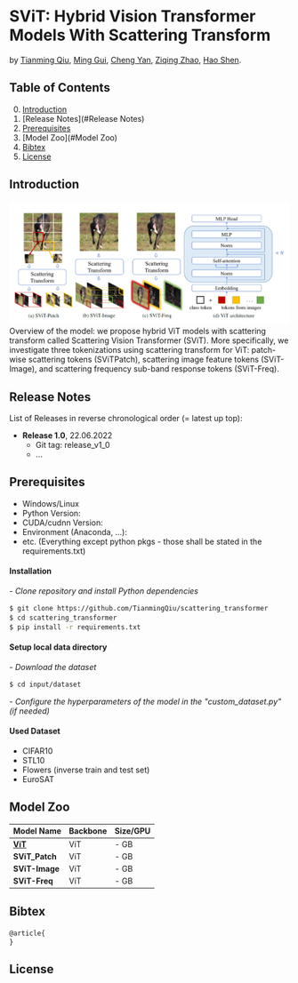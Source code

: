# SViT: Hybrid Vision Transformer Models With Scattering Transform

by [Tianming Qiu](https://github.com/TianmingQiu), [Ming Gui](https://github.com/mgui7), [Cheng Yan](https://github.com/ChengYan97), [Ziqing Zhao](https://github.com/ZiqingZhao), [Hao Shen](https://www.fortiss.org/forschung/projekte/detail/machine-learning-lab).

## Table of Contents
0. [Introduction](#introduction)
0. [Release Notes](#Release Notes)
0. [Prerequisites](#Prerequisites)
0. [Model Zoo](#Model Zoo)
0. [Bibtex](#Bibtex)
0. [License](#License)

## Introduction
![image](SViT_framework.png)
Overview of the model: we propose hybrid ViT models with scattering transform called Scattering Vision Transformer (SViT). More specifically, we investigate three tokenizations using scattering transform for ViT: patch-wise scattering tokens (SViTPatch), scattering image feature tokens (SViT-Image), and scattering frequency sub-band response tokens (SViT-Freq). 

## Release Notes
List of Releases in reverse chronological order (= latest up top):
- **Release 1.0**, 22.06.2022
    - Git tag: release_v1_0
    - ...

## Prerequisites
- Windows/Linux
- Python Version: 
- CUDA/cudnn Version: 
- Environment (Anaconda, ...):  
- etc. (Everything except python pkgs - those shall be stated in the requirements.txt)

#### Installation

*- Clone repository and install Python dependencies*
```sh
$ git clone https://github.com/TianmingQiu/scattering_transformer
$ cd scattering_transformer
$ pip install -r requirements.txt 
```

#### Setup local data directory

*- Download the dataset*
```sh
$ cd input/dataset
```
*- Configure the hyperparameters of the model in the "custom_dataset.py" (if needed)*

#### Used Dataset
- CIFAR10 
- STL10
- Flowers (inverse train and test set)
- EuroSAT

## Model Zoo

| Model Name | Backbone | **Size/GPU**     
| ------ | ------ |------ 
| [**ViT**](https://github.com/google-research/vision_transformer) | ViT | - GB  
| **SViT_Patch**| ViT |  - GB   
| **SViT-Image** | ViT | - GB    
| **SViT-Freq** | ViT | - GB  

## Bibtex

```
@article{
}
```

## License



